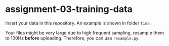 # assignment-03-training-data

Insert your data in this repository.
An example is shown in folder `tina`.

Your files might be very large due to high frequent sampling, resample them to 100Hz **before** uploading.
Therefore, you can use `resample.py`.
